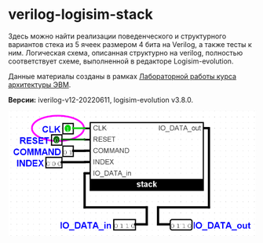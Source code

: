# verilog-logisim-stack
Здесь можно найти реализации поведенческого и структурного вариантов стека из 5 ячеек размером 4 бита на Verilog, а также тесты к ним. Логическая схема, описанная структурно на verilog, полностью соответствует схеме, выполненной в редакторе Logisim-evolution.

Данные материалы созданы в рамках [Лабораторной работы курса архитектуры ЭВМ](https://docs.google.com/document/d/1OeMx3kqlnsPXvEM71ERs5s8lm9Wqhu8WCjLSyzdhr3o/edit).

**Версии:** iverilog-v12-20220611, logisim-evolution v3.8.0.

![image of main stack scheme in logisim](stack.png)
